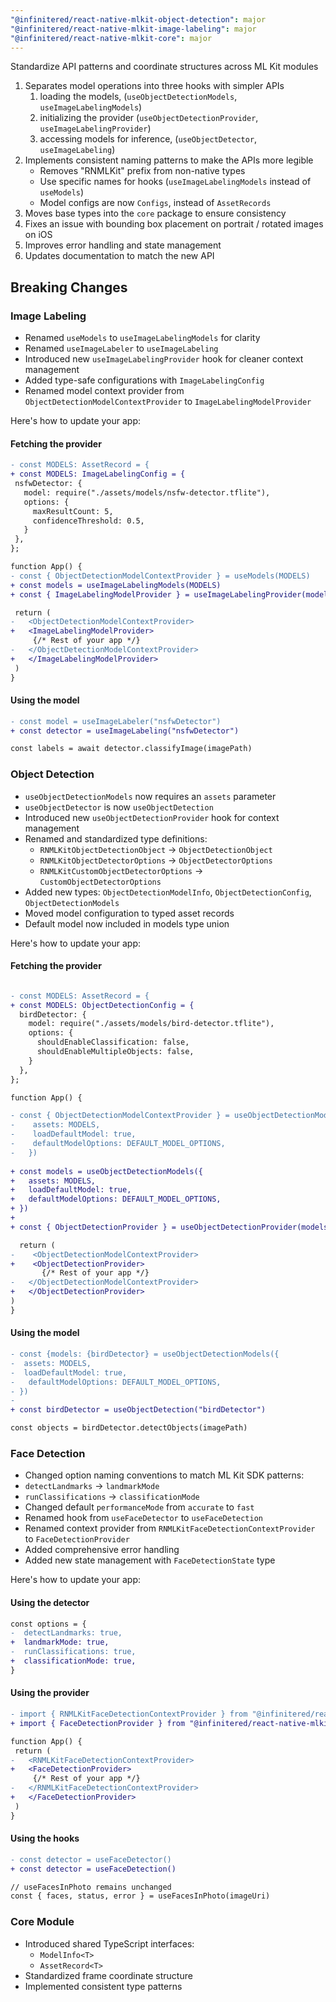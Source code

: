 ```yaml
---
"@infinitered/react-native-mlkit-object-detection": major
"@infinitered/react-native-mlkit-image-labeling": major
"@infinitered/react-native-mlkit-core": major
---
```


Standardize API patterns and coordinate structures across ML Kit modules

1. Separates model operations into three hooks with simpler APIs
    1. loading the models, (`useObjectDetectionModels`, `useImageLabelingModels`)
    2. initializing the provider (`useObjectDetectionProvider`, `useImageLabelingProvider`)
    3. accessing models for inference, (`useObjectDetector`, `useImageLabeling`)
2. Implements consistent naming patterns to make the APIs more legible
    - Removes "RNMLKit" prefix from non-native types
    - Use specific names for hooks (`useImageLabelingModels` instead of `useModels`)
    - Model configs are now `Configs`, instead of `AssetRecords`
3. Moves base types into the `core` package to ensure consistency
4. Fixes an issue with bounding box placement on portrait / rotated images on iOS
5. Improves error handling and state management
6. Updates documentation to match the new API

## Breaking Changes

### Image Labeling

- Renamed `useModels` to `useImageLabelingModels` for clarity
- Renamed `useImageLabeler` to `useImageLabeling`
- Introduced new `useImageLabelingProvider` hook for cleaner context management
- Added type-safe configurations with `ImageLabelingConfig`
- Renamed model context provider from `ObjectDetectionModelContextProvider` to `ImageLabelingModelProvider`

Here's how to update your app:

#### Fetching the provider

```diff
- const MODELS: AssetRecord = {
+ const MODELS: ImageLabelingConfig = {
 nsfwDetector: {
   model: require("./assets/models/nsfw-detector.tflite"),
   options: {
     maxResultCount: 5,
     confidenceThreshold: 0.5,
   }
 },
};

function App() {
- const { ObjectDetectionModelContextProvider } = useModels(MODELS)
+ const models = useImageLabelingModels(MODELS)
+ const { ImageLabelingModelProvider } = useImageLabelingProvider(models)

 return (
-   <ObjectDetectionModelContextProvider>
+   <ImageLabelingModelProvider>
     {/* Rest of your app */}
-   </ObjectDetectionModelContextProvider>
+   </ImageLabelingModelProvider>
 )
}
```

#### Using the model

```diff
- const model = useImageLabeler("nsfwDetector")
+ const detector = useImageLabeling("nsfwDetector")

const labels = await detector.classifyImage(imagePath)
```

### Object Detection

- `useObjectDetectionModels` now requires an `assets` parameter
- `useObjectDetector` is now `useObjectDetection`
- Introduced new `useObjectDetectionProvider` hook for context management
- Renamed and standardized type definitions:
    - `RNMLKitObjectDetectionObject` → `ObjectDetectionObject`
    - `RNMLKitObjectDetectorOptions` → `ObjectDetectorOptions`
    - `RNMLKitCustomObjectDetectorOptions` → `CustomObjectDetectorOptions`
- Added new types: `ObjectDetectionModelInfo`, `ObjectDetectionConfig`, `ObjectDetectionModels`
- Moved model configuration to typed asset records
- Default model now included in models type union

Here's how to update your app:

#### Fetching the provider

```diff

- const MODELS: AssetRecord = {
+ const MODELS: ObjectDetectionConfig = {
  birdDetector: {
    model: require("./assets/models/bird-detector.tflite"),
    options: {
      shouldEnableClassification: false,
      shouldEnableMultipleObjects: false,
    }
  },
};

function App() {

- const { ObjectDetectionModelContextProvider } = useObjectDetectionModels({
-    assets: MODELS,
-    loadDefaultModel: true,
-    defaultModelOptions: DEFAULT_MODEL_OPTIONS,
-   })
 
+ const models = useObjectDetectionModels({
+   assets: MODELS,
+   loadDefaultModel: true,
+   defaultModelOptions: DEFAULT_MODEL_OPTIONS,
+ })
+
+ const { ObjectDetectionProvider } = useObjectDetectionProvider(models)

  return (
-    <ObjectDetectionModelContextProvider>
+    <ObjectDetectionProvider>
       {/* Rest of your app */}
-   </ObjectDetectionModelContextProvider>
+   </ObjectDetectionProvider>
)
}

```

#### Using the model

```diff
- const {models: {birdDetector} = useObjectDetectionModels({
-  assets: MODELS,
-  loadDefaultModel: true,
-   defaultModelOptions: DEFAULT_MODEL_OPTIONS,
- })
-
+ const birdDetector = useObjectDetection("birdDetector") 

const objects = birdDetector.detectObjects(imagePath)
```

### Face Detection

- Changed option naming conventions to match ML Kit SDK patterns:
- `detectLandmarks` → `landmarkMode`
- `runClassifications` → `classificationMode`
- Changed default `performanceMode` from `accurate` to `fast`
- Renamed hook from `useFaceDetector` to `useFaceDetection`
- Renamed context provider from `RNMLKitFaceDetectionContextProvider` to `FaceDetectionProvider`
- Added comprehensive error handling
- Added new state management with `FaceDetectionState` type

Here's how to update your app:

#### Using the detector

```diff
const options = {
-  detectLandmarks: true,
+  landmarkMode: true,
-  runClassifications: true,
+  classificationMode: true,
}
```

#### Using the provider

```diff
- import { RNMLKitFaceDetectionContextProvider } from "@infinitered/react-native-mlkit-face-detection"
+ import { FaceDetectionProvider } from "@infinitered/react-native-mlkit-face-detection"

function App() {
 return (
-   <RNMLKitFaceDetectionContextProvider>
+   <FaceDetectionProvider>
     {/* Rest of your app */}
-   </RNMLKitFaceDetectionContextProvider>
+   </FaceDetectionProvider>
 )
}
```

#### Using the hooks

```diff
- const detector = useFaceDetector()
+ const detector = useFaceDetection()

// useFacesInPhoto remains unchanged
const { faces, status, error } = useFacesInPhoto(imageUri)
```

### Core Module

- Introduced shared TypeScript interfaces:
    - `ModelInfo<T>`
    - `AssetRecord<T>`
- Standardized frame coordinate structure
- Implemented consistent type patterns
